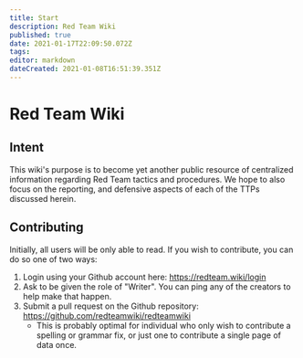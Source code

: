 ```yaml
---
title: Start
description: Red Team Wiki
published: true
date: 2021-01-17T22:09:50.072Z
tags: 
editor: markdown
dateCreated: 2021-01-08T16:51:39.351Z
---
```


# Red Team Wiki

## Intent

This wiki's purpose is to become yet another public resource of centralized information regarding Red Team tactics and procedures. We hope to also focus on the reporting, and defensive aspects of each of the TTPs discussed herein.

## Contributing

Initially, all users will be only able to read. If you wish to contribute, you can do so one of two ways:

1. Login using your Github account here: https://redteam.wiki/login
1. Ask to be given the role of "Writer". You can ping any of the creators to help make that happen.
1. Submit a pull request on the Github repository: https://github.com/redteamwiki/redteamwiki
   - This is probably optimal for individual who only wish to contribute a spelling or grammar fix, or just one to contribute a single page of data once.

